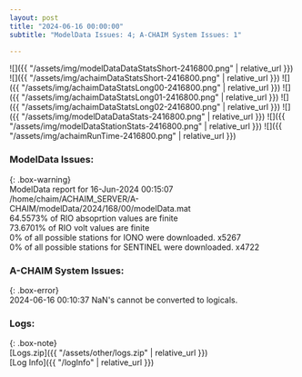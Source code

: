 ```yaml
---
layout: post
title: "2024-06-16 00:00:00"
subtitle: "ModelData Issues: 4; A-CHAIM System Issues: 1"

---
```


![]({{ "/assets/img/modelDataDataStatsShort-2416800.png" | relative_url }})
![]({{ "/assets/img/achaimDataStatsShort-2416800.png" | relative_url }})
![]({{ "/assets/img/achaimDataStatsLong00-2416800.png" | relative_url }})
![]({{ "/assets/img/achaimDataStatsLong01-2416800.png" | relative_url }})
![]({{ "/assets/img/achaimDataStatsLong02-2416800.png" | relative_url }})
![]({{ "/assets/img/modelDataDataStats-2416800.png" | relative_url }})
![]({{ "/assets/img/modelDataStationStats-2416800.png" | relative_url }})
![]({{ "/assets/img/achaimRunTime-2416800.png" | relative_url }})


### ModelData Issues:  
  
{: .box-warning}  
 ModelData report for 16-Jun-2024 00:15:07   
 /home/chaim/ACHAIM_SERVER/A-CHAIM/modelData/2024/168/00/modelData.mat   
 64.5573% of RIO absoprtion values are finite   
 73.6701% of RIO volt values are finite   
 0% of all possible stations for IONO were downloaded. x5267   
 0% of all possible stations for SENTINEL were downloaded. x4722   
  
### A-CHAIM System Issues:  
  
{: .box-error}  
2024-06-16 00:10:37 NaN's cannot be converted to logicals.  

### Logs:  
  
{: .box-note}  
[Logs.zip]({{ "/assets/other/logs.zip" | relative_url }})  
[Log Info]({{ "/logInfo" | relative_url }})  
